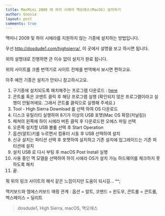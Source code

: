 ```yaml
---
title: MacMini 2009 에 하이 시에라 맥오에스(MacOS) 설치하기
author: Goosia
layout: post
comments: true
---
```


맥미니 2009 및 하이 시에라를 지원하지 않는 기종에 설치하는 방법입니다.

우선 <a href="http://dosdude1.com/highsierra/">http://dosdude1.com/highsierra/ </a> 이 곳에서 설명을 보고 하시면 됩니다.

위의 설명대로 진행하면 큰 이슈 없이 설치가 완료 됩니다.

위의 사이트를 크롬 번역기로 사이트 전체를 번역해서 보시면 편하고요.

아주 예전 기종은 설치가 안되니 참고하시고요.
<ol>
 	<li>구기종에 설치되도록 패치해주는 프로그램 다운로드 : <a href="http://dosdude1.com/highsierra/macOS%20High%20Sierra%20Patcher.dmg">here</a></li>
 	<li>콘트롤 혹은 코맨트 클릭 후 해당 프로그램 실행 (확인되지 않은 프로그램이라고 실행이 안될꺼에요. 그래서 콘트롤 클릭으로 실행해 주세요.)</li>
 	<li>Tool - High Sierra Download 를 선택 하여 OS 다운로드</li>
 	<li>디스크 유틸리티 실행하여 8기가 이상의 USB 포맷(Mac OS 확장(저널링))</li>
 	<li>패쳐의 왼쪽에 하이 시에라 버튼 클릭 후 다운로드한 오에스 파일 선택</li>
 	<li>오른쪽 설치할 USB 볼륨 선택 후 Start Operation</li>
 	<li>옵션(알트)키를 누르면서 컴퓨터 시동 후 USB 선택하여 설치</li>
 	<li>신규 설치는 파티션 선택 후 포맷하여 설치하고 기존 설치에 업그레이드는 기존 파티션에 설치</li>
 	<li>설치 USB 로 다시 부팅 후 macOS Post Install 실행</li>
 	<li>사용 중인 맥 모델을 선택하여 하이 시에라 OS가 설치 가능 하드웨어를 체크하지 못하도록 패치</li>
 	<li>끝.</li>
</ol>
뭐 위의 링크 사이트의 해석 같은 느낌이지만 도움이 되시길... ^^;

맥키보드와 엠에스키보드 매핑 관계 : 옵션 = 알트, 코맨드 = 윈도우, 콘트롤 = 콘트롤, 백스페이스 = 딜리트

<blockquote>dosdude1, High Sierra, macOS, 맥오에스</blockquote>